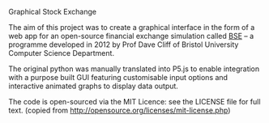 Graphical Stock Exchange

The aim of this project was to create a graphical interface in the form of a web app for an open-source financial exchange simulation called [BSE](https://github.com/davecliff/BristolStockExchange) – a programme developed in 2012 by Prof Dave Cliff of Bristol University Computer Science Department. 

The original python was manually translated into P5.js to enable integration with a purpose built GUI featuring customisable input options and interactive animated graphs to display data output.

The code is open-sourced via the MIT Licence: see the LICENSE file for full text. (copied from http://opensource.org/licenses/mit-license.php)
